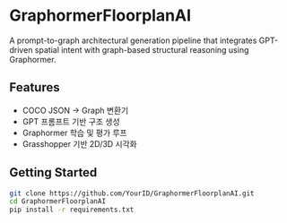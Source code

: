 # GraphormerFloorplanAI

A prompt-to-graph architectural generation pipeline that integrates GPT-driven spatial intent with graph-based structural reasoning using Graphormer.

## Features
- COCO JSON → Graph 변환기
- GPT 프롬프트 기반 구조 생성
- Graphormer 학습 및 평가 루프
- Grasshopper 기반 2D/3D 시각화

## Getting Started
```bash
git clone https://github.com/YourID/GraphormerFloorplanAI.git
cd GraphormerFloorplanAI
pip install -r requirements.txt

